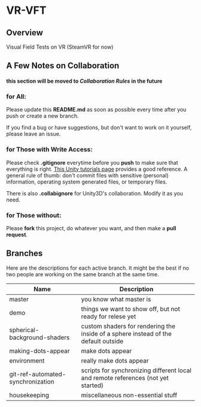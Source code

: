# VR-VFT


## Overview
Visual Field Tests on VR (SteamVR for now)


## A Few Notes on Collaboration 
#### this section will be moved to _Collaboration Rules_ in the future
### for All: 
Please update this **README.md** as soon as possible every time after you push or create a new branch. 

If you find a bug or have suggestions, but don't want to work on it yourself, please leave an issue.

### for Those with Write Access: 
Please check **.gitignore** everytime before you **push** to make sure that everything is right. [This Unity tutorials page](https://unity3d.com/learn/tutorials/topics/production/mastering-unity-project-folder-structure-version-control-systems "Mastering Unity Project Folder Structure - Version Control Systems") provides a good reference. A general rule of thumb: don't commit files with sensitive (personal) information, operating system generated files, or temporary files. 

There is also **.collabignore** for Unity3D's collaboration. Modify it as you need.

### for Those without: 
Please **fork** this project, do whatever you want, and then make a **pull request**.

## Branches 
Here are the descriptions for each active branch. It might be the best if no two people are working on the same branch at the same time. 

Name | Description
---------|----------
master | you know what master is
demo | things we want to show off, but not ready for relese yet
spherical-background-shaders | custom shaders for rendering the inside of a sphere instead of the default outside
making-dots-appear | make dots appear
environment | really make dots appear
git-ref-automated-synchronization | scripts for synchronizing different local and remote references (not yet started)
housekeeping | miscellaneous non-essential stuff
